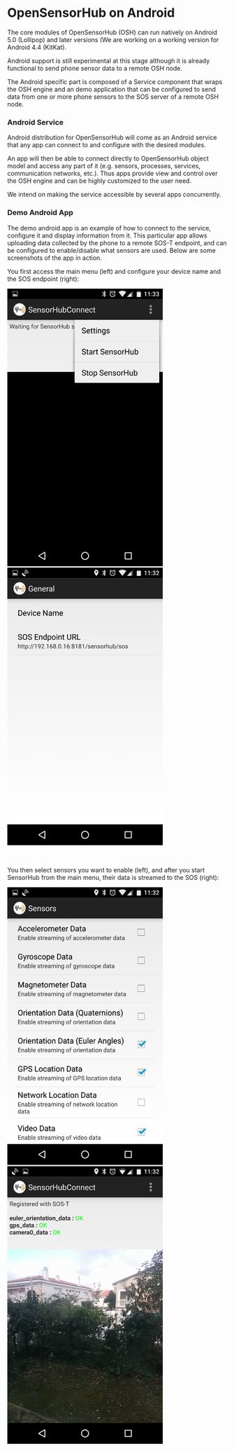 OpenSensorHub on Android
===

The core modules of OpenSensorHub (OSH) can run natively on Android 5.0 (Lollipop) and later versions (We are working on a working version for Android 4.4 (KitKat).

Android support is still experimental at this stage although it is already functional to send phone sensor data to a remote OSH node.

The Android specific part is composed of a Service component that wraps the OSH engine and an demo application that can be configured to send data from one or more phone sensors to the SOS server of a remote OSH node. 
 


### Android Service

Android distribution for OpenSensorHub will come as an Android service that any app can connect to and configure with the desired modules.

An app will then be able to connect directly to OpenSensorHub object model and access any part of it (e.g. sensors, processes, services, communication networks, etc.). Thus apps provide view and control over the OSH engine and can be highly customized to the user need.

We intend on making the service accessible by several apps concurrently.



### Demo Android App

The demo android app is an example of how to connect to the service, configure it and display information from it. This particular app allows uploading data collected by the phone to a remote SOS-T endpoint, and can be configured to enable/disable what sensors are used. Below are some screenshots of the app in action.

You first access the main menu (left) and configure your device name and the SOS endpoint (right):

![Main Menu](img/app_screenshot_menu.png)
&nbsp;&nbsp;&nbsp;&nbsp;&nbsp;
![SOS Configuration](img/app_screenshot_sosconf.png)

&nbsp;

You then select sensors you want to enable (left), and after you start SensorHub from the main menu, their data is streamed to the SOS (right):

![Sensors Configuration](img/app_screenshot_sensorconf.png)
&nbsp;&nbsp;&nbsp;&nbsp;&nbsp;
![Sensor Data Streams On](img/app_screenshot_video.png)
 


